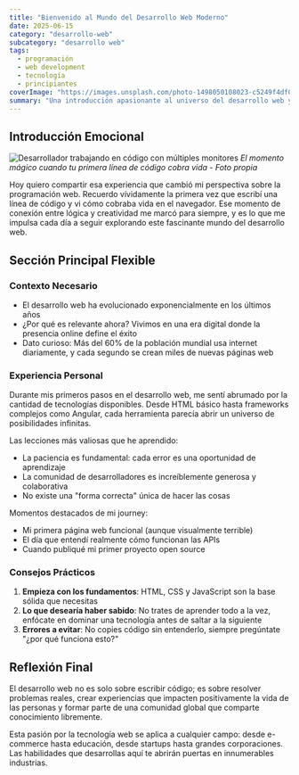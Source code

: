 ```yaml
---
title: "Bienvenido al Mundo del Desarrollo Web Moderno"
date: 2025-06-15
category: "desarrollo-web"
subcategory: "desarrollo web"
tags: 
  - programación
  - web development
  - tecnología
  - principiantes
coverImage: "https://images.unsplash.com/photo-1498050108023-c5249f4df085?w=800&h=400&fit=crop"
summary: "Una introducción apasionante al universo del desarrollo web y las tecnologías que están transformando la manera en que construimos aplicaciones"
---
```


## Introducción Emocional
![Desarrollador trabajando en código con múltiples monitores](https://images.unsplash.com/photo-1581291518857-4e27b48ff24e?w=800&h=400&fit=crop)
*El momento mágico cuando tu primera línea de código cobra vida - Foto propia*

Hoy quiero compartir esa experiencia que cambió mi perspectiva sobre la programación web. Recuerdo vívidamente la primera vez que escribí una línea de código y vi cómo cobraba vida en el navegador. Ese momento de conexión entre lógica y creatividad me marcó para siempre, y es lo que me impulsa cada día a seguir explorando este fascinante mundo del desarrollo web.

## Sección Principal Flexible
### Contexto Necesario
- El desarrollo web ha evolucionado exponencialmente en los últimos años
- ¿Por qué es relevante ahora? Vivimos en una era digital donde la presencia online define el éxito
- Dato curioso: Más del 60% de la población mundial usa internet diariamente, y cada segundo se crean miles de nuevas páginas web

### Experiencia Personal
Durante mis primeros pasos en el desarrollo web, me sentí abrumado por la cantidad de tecnologías disponibles. Desde HTML básico hasta frameworks complejos como Angular, cada herramienta parecía abrir un universo de posibilidades infinitas.

Las lecciones más valiosas que he aprendido:
- La paciencia es fundamental: cada error es una oportunidad de aprendizaje
- La comunidad de desarrolladores es increíblemente generosa y colaborativa
- No existe una "forma correcta" única de hacer las cosas

Momentos destacados de mi journey:
- Mi primera página web funcional (aunque visualmente terrible)
- El día que entendí realmente cómo funcionan las APIs
- Cuando publiqué mi primer proyecto open source

### Consejos Prácticos
1. **Empieza con los fundamentos**: HTML, CSS y JavaScript son la base sólida que necesitas
2. **Lo que desearía haber sabido**: No trates de aprender todo a la vez, enfócate en dominar una tecnología antes de saltar a la siguiente
3. **Errores a evitar**: No copies código sin entenderlo, siempre pregúntate "¿por qué funciona esto?"

## Reflexión Final
El desarrollo web no es solo sobre escribir código; es sobre resolver problemas reales, crear experiencias que impacten positivamente la vida de las personas y formar parte de una comunidad global que comparte conocimiento libremente.

Esta pasión por la tecnología web se aplica a cualquier campo: desde e-commerce hasta educación, desde startups hasta grandes corporaciones. Las habilidades que desarrollas aquí te abrirán puertas en innumerables industrias.

